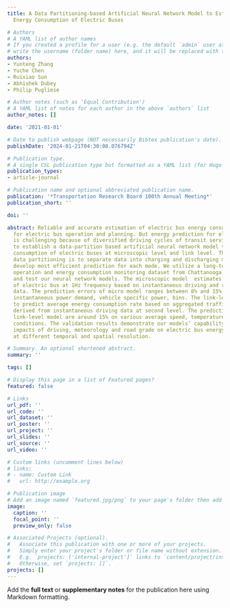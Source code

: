 ```yaml
---
title: A Data Partitioning-based Artificial Neural Network Model to Estimate Real-driving
  Energy Consumption of Electric Buses

# Authors
# A YAML list of author names
# If you created a profile for a user (e.g. the default `admin` user at `content/authors/admin/`), 
# write the username (folder name) here, and it will be replaced with their full name and linked to their profile.
authors:
- Yunteng Zhang
- Yuche Chen
- Ruixiao Sun
- Abhishek Dubey
- Philip Pugliese

# Author notes (such as 'Equal Contribution')
# A YAML list of notes for each author in the above `authors` list
author_notes: []

date: '2021-01-01'

# Date to publish webpage (NOT necessarily Bibtex publication's date).
publishDate: '2024-01-21T04:30:08.076794Z'

# Publication type.
# A single CSL publication type but formatted as a YAML list (for Hugo requirements).
publication_types:
- article-journal

# Publication name and optional abbreviated publication name.
publication: '*Transportation Research Board 100th Annual Meeting*'
publication_short: ''

doi: ''

abstract: Reliable and accurate estimation of electric bus energy consumption is critical
  for electric bus operation and planning. But energy prediction for electric buses
  is challenging because of diversified driving cycles of transit services. We propose
  to establish a data-partition based artificial neural network model to predict energy
  consumption of electric buses at microscopic level and link level. The purpose of
  data partitioning is to separate data into charging and discharging modes and then
  develop most efficient prediction for each mode. We utilize a long-term transit
  operation and energy consumption monitoring dataset from Chattanooga, SC to train
  and test our neural network models. The microscopic model  estimates energy consumption
  of electric bus at 1Hz frequency based on instantaneous driving and road environment
  data. The prediction errors of micro model ranges between 8% and 15% on various
  instantaneous power demand, vehicle specific power, bins. The link-level model is
  to predict average energy consumption rate based on aggregated traffic pattern parameters
  derived from instantaneous driving data at second level. The prediction errors of
  link-level model are around 15% on various average speed, temperature and road grade
  conditions. The validation results demonstrate our models’ capability to capture
  impacts of driving, meteorology and road grade on electric bus energy consumption
  at different temporal and spatial resolution.

# Summary. An optional shortened abstract.
summary: ''

tags: []

# Display this page in a list of Featured pages?
featured: false

# Links
url_pdf: ''
url_code: ''
url_dataset: ''
url_poster: ''
url_project: ''
url_slides: ''
url_source: ''
url_video: ''

# Custom links (uncomment lines below)
# links:
# - name: Custom Link
#   url: http://example.org

# Publication image
# Add an image named `featured.jpg/png` to your page's folder then add a caption below.
image:
  caption: ''
  focal_point: ''
  preview_only: false

# Associated Projects (optional).
#   Associate this publication with one or more of your projects.
#   Simply enter your project's folder or file name without extension.
#   E.g. `projects: ['internal-project']` links to `content/project/internal-project/index.md`.
#   Otherwise, set `projects: []`.
projects: []
---
```


Add the **full text** or **supplementary notes** for the publication here using Markdown formatting.
